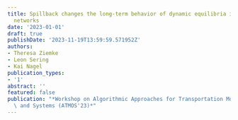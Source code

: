 ```yaml
---
title: Spillback changes the long-term behavior of dynamic equilibria in fluid queuing
  networks
date: '2023-01-01'
draft: true
publishDate: '2023-11-19T13:59:59.571952Z'
authors:
- Theresa Ziemke
- Leon Sering
- Kai Nagel
publication_types:
- '1'
abstract: ''
featured: false
publication: "*Workshop on Algorithmic Approaches for Transportation Modelling, Optimization,\
  \ and Systems (ATMOS'23)*"
---
```


